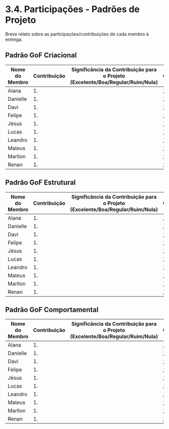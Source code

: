 # 3.4. Participações - Padrões de Projeto

Breve relato sobre as participações/contribuições de cada membro à entrega.

<!-- Observações da professora: -->
<!-- |Nome do Membro | Contribuição (Padrões – FOCO_1) | Significância da Contribuição para o Projeto (Excelente/Boa/Regular/Ruim/Nula) | Comprobatórios Claros (com link)

EXEMPLO:
| Fulano | 1. Introdução do Padrão Singleton à Equipe, evidenciando um possível uso do mesmo no escopo da aplicação. 2. Leitura de materiais bibliográficos, tais como: FONTE_GOF. | Boa | Registro nos Versionamentos do Documento de GoF Criacional, conforme (link).

TODOS DEVEM PARTICIPAR, MOSTRANDO SEUS PONTOS DE VISTA E COMO COLABORARAM NESSA ETAPA DA ENTREGA COM COMPROBATÓRIOS. -->

## Padrão GoF Criacional
| Nome do Membro | Contribuição | Significância da Contribuição para o Projeto <br> (Excelente/Boa/Regular/Ruim/Nula) | Comprobatórios |
| -------------- | ------------ | ----------------------------------------------------------------------------------- | -------------- |
| Alana          | 1. <br>      |                                                                                     | [1. ](#) <br>  |
| Danielle       | 1. <br>      |                                                                                     | [1. ](#) <br>  |
| Davi           | 1. <br>      |                                                                                     | [1. ](#) <br>  |
| Felipe         | 1. <br>      |                                                                                     | [1. ](#) <br>  |
| Jésus          | 1. <br>      |                                                                                     | [1. ](#) <br>  |
| Lucas          | 1. <br>      |                                                                                     | [1. ](#) <br>  |
| Leandro        | 1. <br>      |                                                                                     | [1. ](#) <br>  |
| Mateus         | 1. <br>      |                                                                                     | [1. ](#) <br>  |
| Marllon        | 1. <br>      |                                                                                     | [1. ](#) <br>  |
| Renan          | 1. <br>      |                                                                                     | [1. ](#) <br>  |

## Padrão GoF Estrutural
| Nome do Membro | Contribuição | Significância da Contribuição para o Projeto <br> (Excelente/Boa/Regular/Ruim/Nula) | Comprobatórios |
| -------------- | ------------ | ----------------------------------------------------------------------------------- | -------------- |
| Alana          | 1. <br>      |                                                                                     | [1. ](#) <br>  |
| Danielle       | 1. <br>      |                                                                                     | [1. ](#) <br>  |
| Davi           | 1. <br>      |                                                                                     | [1. ](#) <br>  |
| Felipe         | 1. <br>      |                                                                                     | [1. ](#) <br>  |
| Jésus          | 1. <br>      |                                                                                     | [1. ](#) <br>  |
| Lucas          | 1. <br>      |                                                                                     | [1. ](#) <br>  |
| Leandro        | 1. <br>      |                                                                                     | [1. ](#) <br>  |
| Mateus         | 1. <br>      |                                                                                     | [1. ](#) <br>  |
| Marllon        | 1. <br>      |                                                                                     | [1. ](#) <br>  |
| Renan          | 1. <br>      |                                                                                     | [1. ](#) <br>  |

## Padrão GoF Comportamental
| Nome do Membro | Contribuição | Significância da Contribuição para o Projeto <br> (Excelente/Boa/Regular/Ruim/Nula) | Comprobatórios |
| -------------- | ------------ | ----------------------------------------------------------------------------------- | -------------- |
| Alana          | 1. <br>      |                                                                                     | [1. ](#) <br>  |
| Danielle       | 1. <br>      |                                                                                     | [1. ](#) <br>  |
| Davi           | 1. <br>      |                                                                                     | [1. ](#) <br>  |
| Felipe         | 1. <br>      |                                                                                     | [1. ](#) <br>  |
| Jésus          | 1. <br>      |                                                                                     | [1. ](#) <br>  |
| Lucas          | 1. <br>      |                                                                                     | [1. ](#) <br>  |
| Leandro        | 1. <br>      |                                                                                     | [1. ](#) <br>  |
| Mateus         | 1. <br>      |                                                                                     | [1. ](#) <br>  |
| Marllon        | 1. <br>      |                                                                                     | [1. ](#) <br>  |
| Renan          | 1. <br>      |                                                                                     | [1. ](#) <br>  |
